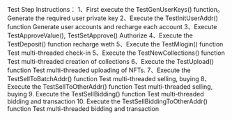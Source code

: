 Test Step Instructions：
1、First execute the TestGenUserKeys() function。
    Generate the required user private key
2、Execute the TestInitUserAddr() function
    Generate user accounts and recharge each account
3、Execute TestApproveValue(), TestSetApprove()
    Authorize
4、Execute the TestDeposit() function
    recharge weth
5、Execute the TestMlogin() function
    Test multi-threaded check-in
5、Execute the TestNewCollections() function
    Test multi-threaded creation of collections
6、Execute the TestUpload() function
    Test multi-threaded uploading of NFTs.
7、Execute the TestSellToBatchAddr() function
    Test multi-threaded selling, buying
8、Execute the TestSellToOtherAddr() function
    Test multi-threaded selling, buying
9. Execute the TestSellBidding() function
   Test multi-threaded bidding and transaction
10. Execute the TestSellBiddingToOtherAddr() function
    Test multi-threaded bidding and transaction